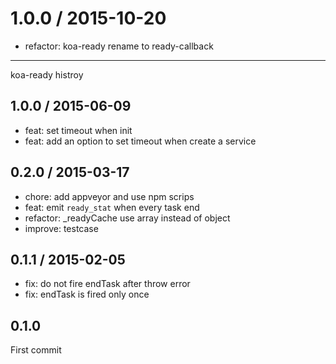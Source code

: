 
1.0.0 / 2015-10-20
==================

 * refactor: koa-ready rename to ready-callback

---

koa-ready histroy

## 1.0.0 / 2015-06-09

- feat: set timeout when init
- feat: add an option to set timeout when create a service

## 0.2.0 / 2015-03-17

- chore: add appveyor and use npm scrips
- feat: emit `ready_stat` when every task end
- refactor: _readyCache use array instead of object
- improve: testcase

## 0.1.1 / 2015-02-05

- fix: do not fire endTask after throw error
- fix: endTask is fired only once

## 0.1.0

First commit
